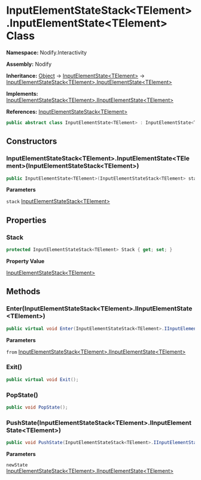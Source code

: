 # InputElementStateStack\<TElement\>.InputElementState\<TElement\> Class  
  
**Namespace:** Nodify.Interactivity  
  
**Assembly:** Nodify  
  
**Inheritance:** [Object](https://docs.microsoft.com/en-us/dotnet/api/System.Object) → [InputElementState\<TElement\>](Nodify_Interactivity_InputElementState_TElement_) → [InputElementStateStack\<TElement\>.InputElementState\<TElement\>](Nodify_Interactivity_InputElementStateStack_TElement__InputElementState_TElement_)  
  
**Implements:** [InputElementStateStack\<TElement\>.IInputElementState\<TElement\>](Nodify_Interactivity_InputElementStateStack_TElement__IInputElementState_TElement_)  
  
**References:** [InputElementStateStack\<TElement\>](Nodify_Interactivity_InputElementStateStack_TElement_)  
  
```csharp  
public abstract class InputElementState<TElement> : InputElementState<TElement>, IInputElementState<TElement>  
```  
  
## Constructors  
  
### InputElementStateStack\<TElement\>.InputElementState\<TElement\>(InputElementStateStack\<TElement\>)  
  
```csharp  
public InputElementState<TElement>(InputElementStateStack<TElement> stack);  
```  
  
**Parameters**  
  
`stack` [InputElementStateStack\<TElement\>](Nodify_Interactivity_InputElementStateStack_TElement_)  
  
## Properties  
  
### Stack  
  
```csharp  
protected InputElementStateStack<TElement> Stack { get; set; }  
```  
  
**Property Value**  
  
[InputElementStateStack\<TElement\>](Nodify_Interactivity_InputElementStateStack_TElement_)  
  
## Methods  
  
### Enter(InputElementStateStack\<TElement\>.IInputElementState\<TElement\>)  
  
```csharp  
public virtual void Enter(InputElementStateStack<TElement>.IInputElementState<TElement> from);  
```  
  
**Parameters**  
  
`from` [InputElementStateStack\<TElement\>.IInputElementState\<TElement\>](Nodify_Interactivity_InputElementStateStack_TElement__IInputElementState_TElement_)  
  
### Exit()  
  
```csharp  
public virtual void Exit();  
```  
  
### PopState()  
  
```csharp  
public void PopState();  
```  
  
### PushState(InputElementStateStack\<TElement\>.IInputElementState\<TElement\>)  
  
```csharp  
public void PushState(InputElementStateStack<TElement>.IInputElementState<TElement> newState);  
```  
  
**Parameters**  
  
`newState` [InputElementStateStack\<TElement\>.IInputElementState\<TElement\>](Nodify_Interactivity_InputElementStateStack_TElement__IInputElementState_TElement_)  
  
